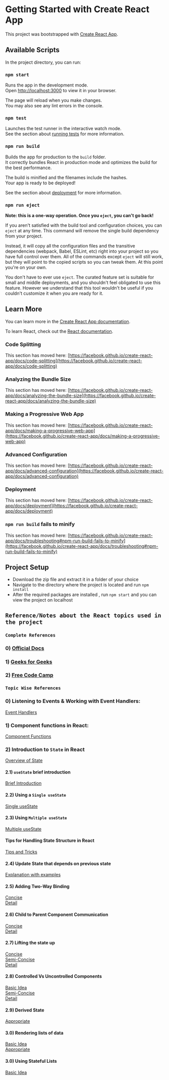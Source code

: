 # Getting Started with Create React App

This project was bootstrapped with [Create React App](https://github.com/facebook/create-react-app).

## Available Scripts

In the project directory, you can run:

### `npm start`

Runs the app in the development mode.\
Open [http://localhost:3000](http://localhost:3000) to view it in your browser.

The page will reload when you make changes.\
You may also see any lint errors in the console.

### `npm test`

Launches the test runner in the interactive watch mode.\
See the section about [running tests](https://facebook.github.io/create-react-app/docs/running-tests) for more information.

### `npm run build`

Builds the app for production to the `build` folder.\
It correctly bundles React in production mode and optimizes the build for the best performance.

The build is minified and the filenames include the hashes.\
Your app is ready to be deployed!

See the section about [deployment](https://facebook.github.io/create-react-app/docs/deployment) for more information.

### `npm run eject`

**Note: this is a one-way operation. Once you `eject`, you can't go back!**

If you aren't satisfied with the build tool and configuration choices, you can `eject` at any time. This command will remove the single build dependency from your project.

Instead, it will copy all the configuration files and the transitive dependencies (webpack, Babel, ESLint, etc) right into your project so you have full control over them. All of the commands except `eject` will still work, but they will point to the copied scripts so you can tweak them. At this point you're on your own.

You don't have to ever use `eject`. The curated feature set is suitable for small and middle deployments, and you shouldn't feel obligated to use this feature. However we understand that this tool wouldn't be useful if you couldn't customize it when you are ready for it.

## Learn More

You can learn more in the [Create React App documentation](https://facebook.github.io/create-react-app/docs/getting-started).

To learn React, check out the [React documentation](https://reactjs.org/).

### Code Splitting

This section has moved here: [https://facebook.github.io/create-react-app/docs/code-splitting](https://facebook.github.io/create-react-app/docs/code-splitting)

### Analyzing the Bundle Size

This section has moved here: [https://facebook.github.io/create-react-app/docs/analyzing-the-bundle-size](https://facebook.github.io/create-react-app/docs/analyzing-the-bundle-size)

### Making a Progressive Web App

This section has moved here: [https://facebook.github.io/create-react-app/docs/making-a-progressive-web-app](https://facebook.github.io/create-react-app/docs/making-a-progressive-web-app)

### Advanced Configuration

This section has moved here: [https://facebook.github.io/create-react-app/docs/advanced-configuration](https://facebook.github.io/create-react-app/docs/advanced-configuration)

### Deployment

This section has moved here: [https://facebook.github.io/create-react-app/docs/deployment](https://facebook.github.io/create-react-app/docs/deployment)

### `npm run build` fails to minify

This section has moved here: [https://facebook.github.io/create-react-app/docs/troubleshooting#npm-run-build-fails-to-minify](https://facebook.github.io/create-react-app/docs/troubleshooting#npm-run-build-fails-to-minify)

## Project Setup
* Download the zip file and extract it in a folder of your choice
* Navigate to the directory where the project is located and run `npm install`
* After the required packages are installed , run `npm start` and you can view the project on localhost

## `Reference/Notes about the React topics used in the project`

### `Complete References`

### 0) [Official Docs](https://legacy.reactjs.org/docs/implementation-notes.html)<br>

### 1) [Geeks for Geeks](https://www.geeksforgeeks.org/reactjs-tutorials/)<br>

### 2) [Free Code Camp](https://www.freecodecamp.org/news/the-react-handbook-b71c27b0a795/)<br>


### `Topic Wise References`

### 0) Listening to Events & Working with Event Handlers:<br>
[Event Handlers](https://blog.logrocket.com/react-onclick-event-handlers-guide/)

### 1) Component functions in React:<br>
[Component Functions](https://www.w3schools.com/react/react_components.asp)

### 2) Introduction to `State` in React<br>
  [Overview of State](https://www.javatpoint.com/react-state)
  ####    2.1) `useState` brief introduction
  [Brief Introduction](https://www.w3schools.com/react/react_usestate.asp)
  ####    2.2) Using a `Single useState`<br>
  [Single useState](https://bobbyhadz.com/blog/react-update-object-in-array)
 ####     2.3) Using `Multiple useState`<br>
  [Multiple useState](https://dmitripavlutin.com/react-usestate-hook-guide/#2-multiple-states)
 ####     Tips for Handling State Structure in React<br>
  [Tips and Tricks](https://blog.bitsrc.io/5-best-practices-for-handling-state-structure-in-react-f011e842076e)
 ####     2.4) Update State that depends on previous state<br>
  [Explanation with examples](https://www.cluemediator.com/usestate-with-the-previous-state-in-react-hooks)
 ####     2.5) Adding Two-Way Binding<br>
  [Concise](https://medium.com/front-end-weekly/two-way-binding-will-make-your-react-code-better-f58865923538)<br>
  [Detail](https://enlear.academy/two-way-data-binding-in-react-with-mlyn-1693ca0e2821)
 ####     2.6) Child to Parent Component Communication<br>
  [Concise](https://blog.devgenius.io/how-to-pass-data-from-child-to-parent-in-react-33ed99a90f43)<br>
  [Detail](https://bobbyhadz.com/blog/react-pass-data-from-child-to-parent)
 ####     2.7) Lifting the state up<br> 
 [Concise](https://www.geeksforgeeks.org/lifting-state-up-in-reactjs/)<br>
 [Semi-Concise](https://www.freecodecamp.org/news/what-is-lifting-state-up-in-react/)<br>
 [Detail](https://www.codingninjas.com/codestudio/library/lifting-the-state-up-in-reactjs)
 ####     2.8) Controlled Vs Uncontrolled Components<br>
 [Basic Idea](https://www.javatpoint.com/react-controlled-vs-uncontrolled-component)<br>
 [Semi-Concise](https://blog.logrocket.com/controlled-vs-uncontrolled-components-in-react/)<br>
 [Detail](https://medium.com/fasal-engineering/controlled-and-uncontrolled-components-in-react-js-c3111ee0a864)
  ####     2.9) Derived State<br>
 [Appropriate](https://medium.com/comsystoreply/totally-in-sync-using-derived-state-in-react-applications-98cbd5acaa91)<br>
  ####     3.0) Rendering lists of data<br>
 [Basic Idea](https://react.dev/learn/rendering-lists)<br>
 [Appropriate](https://www.freecodecamp.org/news/how-to-render-lists-in-react/)<br>
  ####     3.0) Using Stateful Lists<br>
  [Basic Idea](https://react.dev/learn/rendering-lists)<br> 
